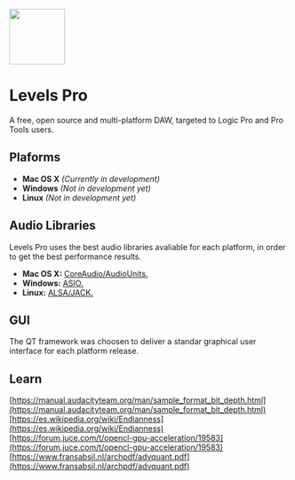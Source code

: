 <img src="https://i.imgur.com/Gtymxm0.png" width="100"></img><br>
# Levels Pro
A free, open source and multi-platform DAW, targeted to Logic Pro and Pro Tools users.<br>

## Plaforms
* **Mac OS X** *(Currently in development)*
* **Windows** *(Not in development yet)*
* **Linux** *(Not in development yet)*

## Audio Libraries
Levels Pro uses the best audio libraries avaliable for each platform, in order to get the best performance results.

* **Mac OS X:** [CoreAudio/AudioUnits.](https://developer.apple.com/documentation/coreaudio?language=objc)
* **Windows:** [ASIO.](http://www.asio4all.org)
* **Linux:** [ALSA/JACK.](https://alsa-project.org)

## GUI
The QT framework was choosen to deliver a standar graphical user interface for each platform release.


## Learn

[https://manual.audacityteam.org/man/sample_format_bit_depth.html](https://manual.audacityteam.org/man/sample_format_bit_depth.html)<br>
[https://es.wikipedia.org/wiki/Endianness](https://es.wikipedia.org/wiki/Endianness)<br>
[https://forum.juce.com/t/opencl-gpu-acceleration/19583](https://forum.juce.com/t/opencl-gpu-acceleration/19583)
[https://www.fransabsil.nl/archpdf/advquant.pdf](https://www.fransabsil.nl/archpdf/advquant.pdf)